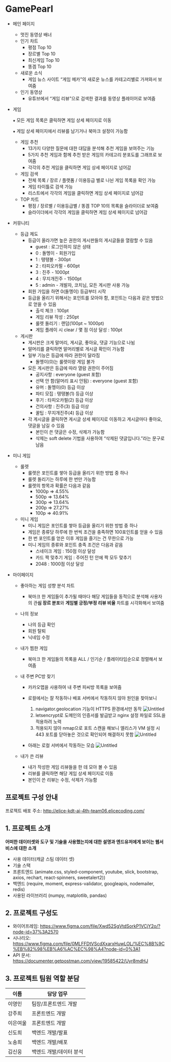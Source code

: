 # GamePearl
- 메인 페이지
    - 멋진 동영상 배너
    - 인기 차트
        - 평점 Top 10
        - 장르별 Top 10
        - 최신게임 Top 10
        - 똥겜 Top 10
    - 새로운 소식
        - 게임 뉴스 사이트 “게임 메카”의 새로운 뉴스를 카테고리별로 가져와서 보여줌
    - 인기 동영상
        - 유튜브에서 “게임 리뷰”으로 검색한 결과를 동영상 플레이어로 보여줌
- 게임
    
    ⁕ 모든 게임 목록은 클릭하면 게임 상세 페이지로 이동
    
    ⁕ 게임 상세 페이지에서 리뷰를 남기거나 북마크 설정이 가능함
    
    - 게임 추천
        - 13가지 다양한 질문에 대한 대답을 분석해 추천 게임을 보여주는 기능
        - 5가지 추천 게임과 함께 추천 받은 게임의 카테고리 분포도를 그래프로 보여줌
        - 각각의 추천 게임을 클릭하면 게임 상세 페이지로 넘어감
    - 게임 검색
        - 전체 목록 / 장르 / 플랫폼 / 이용등급 별로 나뉜 게임 목록을 확인 가능
        - 게임 타이틀로 검색 가능
        - 리스트에서 각각의 게임을 클릭하면 게임 상세 페이지로 넘어감
    - TOP 차트
        - 평점 / 장르별 / 이용등급별 / 똥겜 TOP 10의 목록을 슬라이더로 보여줌
        - 슬라이더에서 각각의 게임을 클릭하면 게임 상세 페이지로 넘어감
- 커뮤니티
    - 등급 제도
        - 등급이 올라가면 높은 권한의 게시판들의 게시글들을 열람할 수 있음
            - guest : 로그인하지 않은 상태
            - 0 : 돌멩이 - 회원가입
            - 1 : 탱탱볼 - 300pt
            - 2 : 타피오카펄 - 600pt
            - 3 : 진주 - 1000pt
            - 4 : 무지개진주 - 1500pt
            - 5 : admin - 개발자, 코치님, 모든 게시판 사용 가능
        - 회원 가입을 하면 0(돌멩이) 등급부터 시작
        - 등급을 올리기 위해서는 포인트를 모아야 함, 포인트는 다음과 같은 방법으로 얻을 수 있음
            - 출석 체크 : 100pt
            - 게임 리뷰 작성 : 250pt
            - 룰렛 돌리기 : 랜덤(100pt ~ 1000pt)
            - 게임 플레이 시 clear / 몇 점 이상 달성 : 100pt
    - 게시판
        - 게시판은 크게 말머리, 게시글, 좋아요, 댓글 기능으로 나뉨
        - 말머리를 클릭하면 말머리별로 게시글 확인이 가능함
        - 일부 기능은 등급에 따라 권한이 달라짐
            - 돌멩이(0)는 룰렛이랑 게임 불가
        - 모든 게시판은 등급에 따라 열람 권한이 주어짐
            - 공지사항 : everyone (guest 포함)
            - 선택 안 함(말머리 표시 안됨) : everyone (guest 포함)
            - 유머 : 돌멩이(0) 등급 이상
            - 파티 모집 : 탱탱볼(1) 등급 이상
            - 후기 : 타피오카펄(2) 등급 이상
            - 건의사항 : 진주(3) 등급 이상
            - 꿀팁 : 무지개진주(4) 등급 이상
        - 각 게시글을 클릭하면 게시글 상세 페이지로 이동하고 게시글마다 좋아요, 댓글을 남길 수 있음
            - 본인이 쓴 댓글은 수정, 삭제가 가능함
            - 삭제는 soft delete 기법을 사용하여 “삭제된 댓글입니다.”라는 문구로 남음
- 미니 게임
    - 룰렛
        - 룰렛은 포인트를 쌓아 등급을 올리기 위한 방법 중 하나
        - 룰렛 돌리기는 하루에 한 번만 가능함
        - 룰렛의 항목과 확률은 다음과 같음
            - 1000p => 4.55%
            - 500p => 13.64%
            - 300p => 13.64%
            - 200p => 27.27%
            - 100p => 40.91%
    - 미니 게임
        - 미니 게임은 포인트를 쌓아 등급을 올리기 위한 방법 중 하나
        - 게임은 종류당 하루에 한 번씩 조건을 충족하면 100포인트를 얻을 수 있음
        - 한 번 포인트를 얻은 이후 게임을 즐기는 건 무한으로 가능
        - 미니 게임의 종류와 포인트 충족 조건은 다음과 같음
            - 스네이크 게임 : 150점 이상 달성
            - 카드 짝 맞추기 게임 : 주어진 턴 안에 짝 모두 맞추기
            - 2048 : 1000점 이상 달성
- 마이페이지
    - 좋아하는 게임 성향 분석 차트
        - 북마크 한 게임들이 추가될 때마다 해당 게임들을 동적으로 분석해 사용자의 관**심 장르 분포**와 **게임별 긍정/부정 리뷰 비율** 차트를 시각화해서 보여줌
    - 나의 정보
        - 나의 등급 확인
        - 회원 탈퇴
        - 닉네임 수정
    - 내가 찜한 게임
        - 북마크 한 게임들의 목록을 ALL / 인기순 / 플레이타임순으로 정렬해서 보여줌
    - 내 주변 PC방 찾기
        - 카카오맵을 사용하여 내 주변 피씨방 목록을 보여줌
        - 로컬에서는 잘 작동하나 배포 서버에서 작동하지 않아 원인을 찾아보니
          1. navigator.geolocation 기능이 HTTPS 환경에서만 동작
            ![Untitled](https://s3-us-west-2.amazonaws.com/secure.notion-static.com/a2d7cbfe-03b9-4057-abfd-16a85e8eaaba/Untitled.png)
          2. letsencrypt로 도메인의 인증서를 발급받고 nginx 설정 파일로 SSL을 적용하려 노력
          3. 적용되지 않아 nmap으로 포트 스캔을 해보니 엘리스가 VM 설정 시 443 포트를 닫아놓은 것으로 확인되어 해결하지 못함
            ![Untitled](https://s3-us-west-2.amazonaws.com/secure.notion-static.com/b5917b6f-e144-4fbe-9f54-2f69cfe7012c/Untitled.png)
            
        - 아래는 로컬 서버에서 작동하는 모습
            ![Untitled](https://s3-us-west-2.amazonaws.com/secure.notion-static.com/8f5a595f-01b7-407f-b236-c689d2050e29/Untitled.png)
            
    - 내가 쓴 리뷰
        - 내가 작성한 게임 리뷰들을 한 데 모아 볼 수 있음
        - 리뷰를 클릭하면 해당 게임 상세 페이지로 이동
        - 본인이 쓴 리뷰는 수정, 삭제가 가능함


## 프로젝트 구성 안내

프로젝트 배포 주소: http://elice-kdt-ai-4th-team06.elicecoding.com/

## 1. 프로젝트 소개

**어떠한 데이터셋와 도구 및 기술을 사용했는지에 대한 설명과 엔드유저에게 보이는 웹서비스에 대한 소개**

  - 사용 데이터(캐글 스팀 데이터 셋)
  - 기술 스택
  - 프론트엔드 (animate.css, styled-component, youtube, slick, bootstrap, axios, rechart, react-spinners, sweetalert2))
  - 백엔드 (require, moment, express-validator, googleapis, nodemailer, redis) 
  - 사용된 라이브러리 (numpy, matplotlib, pandas)
 

## 2. 프로젝트 구성도
  - 와이어프레임: https://www.figma.com/file/Xwd52SgVtdSorkP1VCjY2o/?node-id=37%3A2570
  - 시나리오: https://www.figma.com/file/0MLFFDtVScdXxarxHuwLOL/%EC%8B%9C%EB%82%98%EB%A6%AC%EC%98%A4?node-id=0%3A1
  - API 문서: https://documenter.getpostman.com/view/19585422/Uyr8mdHJ

## 3. 프로젝트 팀원 역할 분담
| 이름 | 담당 업무 |
| ------ | ------ |
| 이영민 | 팀장/프론트엔드 개발 |
| 강주희 | 프론트엔드 개발 |
| 이은여울 | 프론트엔드 개발 |
| 신도희 | 백엔드 개발/발표 |
| 노송희 | 백엔드 개발/배포 |
| 김신웅 | 백엔드 개발/데이터 분석 |




